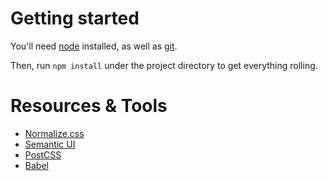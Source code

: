 # Getting started

You'll need [node](https://github.com/daxko/front-end-guild) installed, as well as [git](https://git-scm.com/).

Then, run `npm install` under the project directory to get everything rolling.

# Resources & Tools

* [Normalize.css](https://necolas.github.io/normalize.css/)
* [Semantic UI](http://semantic-ui.com/)
* [PostCSS](http://postcss.org/)
* [Babel](https://babeljs.io/)